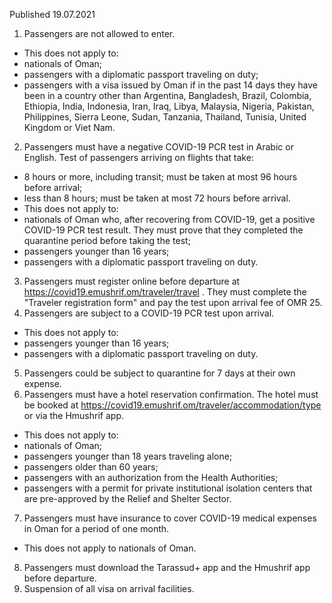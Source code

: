 Published 19.07.2021
1. Passengers are not allowed to enter.
- This does not apply to:
- nationals of Oman;
- passengers with a diplomatic passport traveling on duty;
- passengers with a visa issued by Oman if in the past 14 days they have been in a country other than Argentina, Bangladesh, Brazil, Colombia, Ethiopia, India, Indonesia, Iran, Iraq, Libya, Malaysia, Nigeria, Pakistan, Philippines, Sierra Leone, Sudan, Tanzania, Thailand, Tunisia, United Kingdom or Viet Nam.
2. Passengers must have a negative COVID-19 PCR test in Arabic or English. Test of passengers arriving on flights that take:
- 8 hours or more, including transit; must be taken at most 96 hours before arrival;
- less than 8 hours; must be taken at most 72 hours before arrival. 
- This does not apply to:
- nationals of Oman who, after recovering from COVID-19, get a positive COVID-19 PCR test result. They must prove that they completed the quarantine period before taking the test;
- passengers younger than 16 years;
- passengers with a diplomatic passport traveling on duty.
3. Passengers must register online before departure at <a href="https://covid19.emushrif.om/traveler/travel">https://covid19.emushrif.om/traveler/travel</a> . They must complete the "Traveler registration form" and pay the test upon arrival fee of OMR 25.
4. Passengers are subject to a COVID-19 PCR test upon arrival.
- This does not apply to:
- passengers younger than 16 years;
- passengers with a diplomatic passport traveling on duty.
5. Passengers could be subject to quarantine for 7 days at their own expense.
6. Passengers must have a hotel reservation confirmation. The hotel must be booked at <a href="https://covid19.emushrif.om/traveler/accommodation/type">https://covid19.emushrif.om/traveler/accommodation/type</a> or via the Hmushrif app.
- This does not apply to:
- nationals of Oman;
- passengers younger than 18 years traveling alone;
- passengers older than 60 years;
- passengers with an authorization from the Health Authorities;
- passengers with a permit for private institutional isolation centers that are pre-approved by the Relief and Shelter Sector.
7. Passengers must have insurance to cover COVID-19 medical expenses in Oman for a period of one month.
- This does not apply to nationals of Oman.
8. Passengers must download the Tarassud+ app and the Hmushrif app before departure.
9. Suspension of all visa on arrival facilities.

